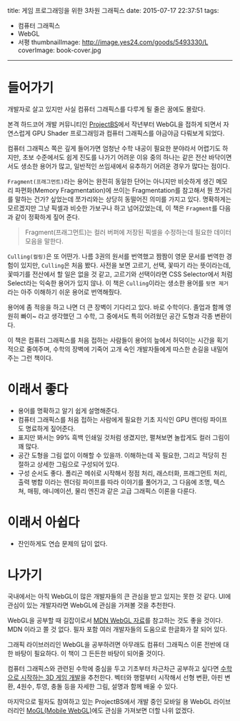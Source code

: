 title: 게임 프로그래밍을 위한 3차원 그래픽스
date: 2015-07-17 22:37:51
tags:
  - 컴퓨터 그래픽스
  - WebGL
  - 서평
thumbnailImage: http://image.yes24.com/goods/5493330/L
coverImage: book-cover.jpg
---
# 들어가기

개발자로 살고 있지만 사실 컴퓨터 그래픽스를 다루게 될 줄은 꿈에도 몰랐다.

본격 하드코어 개발 커뮤니티인 [ProjectBS](https://github.com/projectBS)에서 작년부터 WebGL을 접하게 되면서 자연스럽게 GPU Shader 프로그래밍과 컴퓨터 그래픽스를 야금야금 다뤄보게 되었다.

컴퓨터 그래픽스 쪽은 깊게 들어가면 엄청난 수학 내공이 필요한 분야라서 어렵기도 하지만, 초보 수준에서도 쉽게 진도를 나가기 어려운 이유 중의 하나는 같은 전산 바닥이면서도 생소한 용어가 많고, 일반적인 쓰임새에서 유추하기 어려운 경우가 많다는 점이다.

`Fragment(프래그먼트)`라는 용어는 완전히 동일한 단어는 아니지만 비슷하게 생긴 메모리 파편화(Memory Fragmentation)에 쓰이는 Fragmentation를 참고해서 뭔 쪼가리를 말하는 건가? 싶었는데 쪼가리와는 상당히 동떨어진 의미를 가지고 있다. 명확하게는 모르겠지만 그냥 픽셀과 비슷한 가보구나 하고 넘어갔었는데, 이 책은 `Fragment`를 다음과 같이 정확하게 짚어 준다.

> Fragment(프래그먼트)는 컬러 버퍼에 저장된 픽셀을 수정하는데 필요한 데이터 모음을 말한다.


`Culling(컬링)`은 또 어떤가. 나름 3권의 원서를 번역했고 짬짬이 영문 문서를 번역한 경험이 있지만, `Culling`은 처음 봤다. 사전을 보면 고르기, 선택, 꽃따기 라는 뜻이라는데, 꽃따기를 전산에서 할 일은 없을 것 같고, 고르기와 선택이라면 CSS Selector에서 처럼 Select라는 익숙한 용어가 있지 않나. 이 책은 `Culling`이라는 생소한 용어를 `뒷면 제거`라는 아주 이해하기 쉬운 용어로 번역해줬다.

용어에 좀 적응을 하고 나면 더 큰 장벽이 기다리고 있다. 바로 수학이다. 졸업과 함께 영원히 빠이~ 라고 생각했던 그 수학, 그 중에서도 특히 어려웠던 공간 도형과 각종 변환이다.

이 책은 컴퓨터 그래픽스를 처음 접하는 사람들이 용어의 늪에서 허덕이는 시간을 획기적으로 줄여주며, 수학의 장벽에 기죽어 고개 숙인 개발자들에게 따스한 손길을 내밀어 주는 그런 책이다.


# 이래서 좋다

- 용어를 명확하고 알기 쉽게 설명해준다.
- 컴퓨터 그래픽스를 처음 접하는 사람에게 필요한 기초 지식인 GPU 렌더링 파이프도 명료하게 짚어준다.
- 표지만 봐서는 99% 흑백 인쇄일 것처럼 생겼지만, 펼쳐보면 놀랍게도 컬러 그림이 꽤 많다.
- 공간 도형을 그림 없이 이해할 수 있을까. 이해하는데 꼭 필요한, 그리고 적당히 친절하고 상세한 그림으로 구성되어 있다.
- 구성 순서도 좋다. 폴리곤 메쉬로 시작해서 정점 처리, 래스터화, 프래그먼트 처리, 출력 병합 이라는 렌더링 파이프를 따라 이야기를 풀어가고, 그 다음에 조명, 텍스쳐, 매핑, 애니메이션, 물리 엔진과 같은 고급 그래픽스 이론을 다룬다.


# 이래서 아쉽다

- 잔인하게도 연습 문제의 답이 없다.


# 나가기

국내에서는 아직 WebGL이 많은 개발자들의 큰 관심을 받고 있지는 못한 것 같다. UI에 관심이 있는 개발자라면 WebGL에 관심을 가져볼 것을 추천한다.

WebGL을 공부할 때 길잡이로서 [MDN WebGL 자료](https://developer.mozilla.org/ko/docs/Web/WebGL)를 참고하는 것도 좋을 것이다. MDN 이라고 쫄 것 없다. 필자 포함 여러 개발자들의 도움으로 한글화가 잘 되어 있다.

그래픽 라이브러리인 WebGL을 공부하려면 아무래도 컴퓨터 그래픽스 이론 전반에 대한 바탕이 필요하다. 이 책이 그 든든한 바탕이 되어줄 것이다.

컴퓨터 그래픽스와 관련된 수학에 중심을 두고 기초부터 차근차근 공부하고 싶다면 [수학으로 시작하는 3D 게임 개발](http://www.yes24.com/24/goods/15291048)을 추천한다. 벡터와 행렬부터 시작해서 선형 변환, 아핀 변환, 4원수, 투영, 충돌 등을 자세한 그림, 설명과 함께 배울 수 있다.

마지막으로 필자도 참여하고 있는 ProjectBS에서 개발 중인 모바일 용 WebGL 라이브러리인 [MoGL(Mobile WebGL)](https://github.com/projectBS/MoGL)에도 관심을 가져보면 더할 나위 없겠다.